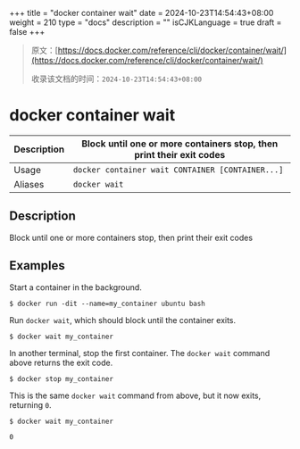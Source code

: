 +++
title = "docker container wait"
date = 2024-10-23T14:54:43+08:00
weight = 210
type = "docs"
description = ""
isCJKLanguage = true
draft = false
+++

> 原文：[https://docs.docker.com/reference/cli/docker/container/wait/](https://docs.docker.com/reference/cli/docker/container/wait/)
>
> 收录该文档的时间：`2024-10-23T14:54:43+08:00`

# docker container wait

| Description | Block until one or more containers stop, then print their exit codes |
| :---------- | ------------------------------------------------------------ |
| Usage       | `docker container wait CONTAINER [CONTAINER...]`             |
| Aliases     | `docker wait`                                                |

## Description

Block until one or more containers stop, then print their exit codes

## Examples

Start a container in the background.



```console
$ docker run -dit --name=my_container ubuntu bash
```

Run `docker wait`, which should block until the container exits.



```console
$ docker wait my_container
```

In another terminal, stop the first container. The `docker wait` command above returns the exit code.



```console
$ docker stop my_container
```

This is the same `docker wait` command from above, but it now exits, returning `0`.



```console
$ docker wait my_container

0
```
